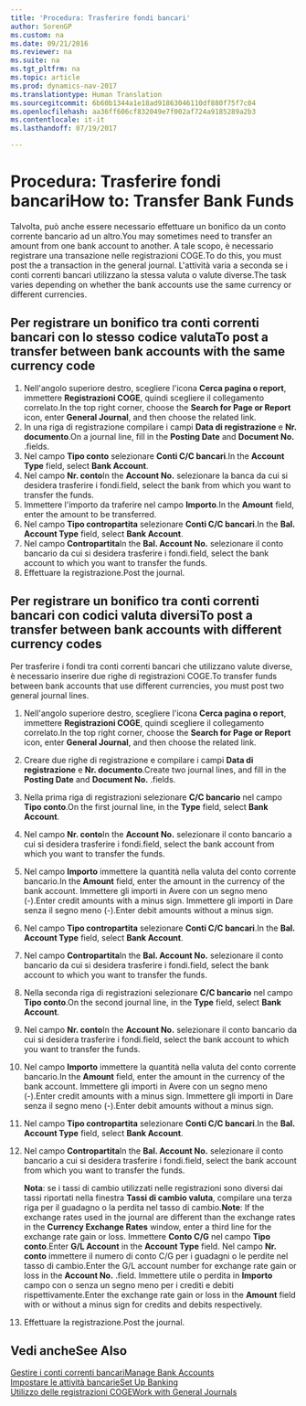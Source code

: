 ```yaml
---
title: 'Procedura: Trasferire fondi bancari'
author: SorenGP
ms.custom: na
ms.date: 09/21/2016
ms.reviewer: na
ms.suite: na
ms.tgt_pltfrm: na
ms.topic: article
ms.prod: dynamics-nav-2017
ms.translationtype: Human Translation
ms.sourcegitcommit: 6b60b1344a1e18ad91863046110df880f75f7c04
ms.openlocfilehash: aa36ff606cf832049e7f002af724a9185289a2b3
ms.contentlocale: it-it
ms.lasthandoff: 07/19/2017

---
```


# <a name="how-to-transfer-bank-funds"></a><span data-ttu-id="18273-102">Procedura: Trasferire fondi bancari</span><span class="sxs-lookup"><span data-stu-id="18273-102">How to: Transfer Bank Funds</span></span>
<span data-ttu-id="18273-103">Talvolta, può anche essere necessario effettuare un bonifico da un conto corrente bancario ad un altro.</span><span class="sxs-lookup"><span data-stu-id="18273-103">You may sometimes need to transfer an amount from one bank account to another.</span></span> <span data-ttu-id="18273-104">A tale scopo, è necessario registrare una transazione nelle registrazioni COGE.</span><span class="sxs-lookup"><span data-stu-id="18273-104">To do this, you must post the a transaction in the general journal.</span></span> <span data-ttu-id="18273-105">L'attività varia a seconda se i conti correnti bancari utilizzano la stessa valuta o valute diverse.</span><span class="sxs-lookup"><span data-stu-id="18273-105">The task varies depending on whether the bank accounts use the same currency or different currencies.</span></span>

## <a name="to-post-a-transfer-between-bank-accounts-with-the-same-currency-code"></a><span data-ttu-id="18273-106">Per registrare un bonifico tra conti correnti bancari con lo stesso codice valuta</span><span class="sxs-lookup"><span data-stu-id="18273-106">To post a transfer between bank accounts with the same currency code</span></span>
1. <span data-ttu-id="18273-107">Nell'angolo superiore destro, scegliere l'icona **Cerca pagina o report**, immettere **Registrazioni COGE**, quindi scegliere il collegamento correlato.</span><span class="sxs-lookup"><span data-stu-id="18273-107">In the top right corner, choose the **Search for Page or Report** icon, enter **General Journal**, and then choose the related link.</span></span>
2. <span data-ttu-id="18273-108">In una riga di registrazione compilare i campi **Data di registrazione** e **Nr. documento**.</span><span class="sxs-lookup"><span data-stu-id="18273-108">On a journal line, fill in the **Posting Date** and **Document No.**</span></span> <span data-ttu-id="18273-109">.</span><span class="sxs-lookup"><span data-stu-id="18273-109">fields.</span></span>
3. <span data-ttu-id="18273-110">Nel campo **Tipo conto** selezionare **Conti C/C bancari**.</span><span class="sxs-lookup"><span data-stu-id="18273-110">In the **Account Type** field, select **Bank Account**.</span></span>
4. <span data-ttu-id="18273-111">Nel campo **Nr. conto**</span><span class="sxs-lookup"><span data-stu-id="18273-111">In the **Account No.**</span></span> <span data-ttu-id="18273-112">selezionare la banca da cui si desidera trasferire i fondi.</span><span class="sxs-lookup"><span data-stu-id="18273-112">field, select the bank from which you want to transfer the funds.</span></span>
5. <span data-ttu-id="18273-113">Immettere l'importo da traferire nel campo **Importo**.</span><span class="sxs-lookup"><span data-stu-id="18273-113">In the **Amount** field, enter the amount to be transferred.</span></span>
6. <span data-ttu-id="18273-114">Nel campo **Tipo contropartita** selezionare **Conti C/C bancari**.</span><span class="sxs-lookup"><span data-stu-id="18273-114">In the **Bal. Account Type** field, select **Bank Account**.</span></span>
7. <span data-ttu-id="18273-115">Nel campo **Contropartita**</span><span class="sxs-lookup"><span data-stu-id="18273-115">In the **Bal. Account No.**</span></span> <span data-ttu-id="18273-116">selezionare il conto bancario da cui si desidera trasferire i fondi.</span><span class="sxs-lookup"><span data-stu-id="18273-116">field, select the bank account to which you want to transfer the funds.</span></span>
8. <span data-ttu-id="18273-117">Effettuare la registrazione.</span><span class="sxs-lookup"><span data-stu-id="18273-117">Post the journal.</span></span>

## <a name="to-post-a-transfer-between-bank-accounts-with-different-currency-codes"></a><span data-ttu-id="18273-118">Per registrare un bonifico tra conti correnti bancari con codici valuta diversi</span><span class="sxs-lookup"><span data-stu-id="18273-118">To post a transfer between bank accounts with different currency codes</span></span>
<span data-ttu-id="18273-119">Per trasferire i fondi tra conti correnti bancari che utilizzano valute diverse, è necessario inserire due righe di registrazioni COGE.</span><span class="sxs-lookup"><span data-stu-id="18273-119">To transfer funds between bank accounts that use different currencies, you must post two general journal lines.</span></span>

1. <span data-ttu-id="18273-120">Nell'angolo superiore destro, scegliere l'icona **Cerca pagina o report**, immettere **Registrazioni COGE**, quindi scegliere il collegamento correlato.</span><span class="sxs-lookup"><span data-stu-id="18273-120">In the top right corner, choose the **Search for Page or Report** icon, enter **General Journal**, and then choose the related link.</span></span>
2. <span data-ttu-id="18273-121">Creare due righe di registrazione e compilare i campi **Data di registrazione** e **Nr. documento**.</span><span class="sxs-lookup"><span data-stu-id="18273-121">Create two journal lines, and fill in the **Posting Date** and **Document No.**</span></span> <span data-ttu-id="18273-122">.</span><span class="sxs-lookup"><span data-stu-id="18273-122">fields.</span></span>
3. <span data-ttu-id="18273-123">Nella prima riga di registrazioni selezionare **C/C bancario** nel campo **Tipo conto**.</span><span class="sxs-lookup"><span data-stu-id="18273-123">On the first journal line, in the **Type** field, select **Bank Account**.</span></span>
4. <span data-ttu-id="18273-124">Nel campo **Nr. conto**</span><span class="sxs-lookup"><span data-stu-id="18273-124">In the **Account No.**</span></span> <span data-ttu-id="18273-125">selezionare il conto bancario a cui si desidera trasferire i fondi.</span><span class="sxs-lookup"><span data-stu-id="18273-125">field, select the bank account from which you want to transfer the funds.</span></span>
5. <span data-ttu-id="18273-126">Nel campo **Importo** immettere la quantità nella valuta del conto corrente bancario.</span><span class="sxs-lookup"><span data-stu-id="18273-126">In the **Amount** field, enter the amount in the currency of the bank account.</span></span> <span data-ttu-id="18273-127">Immettere gli importi in Avere con un segno meno (-).</span><span class="sxs-lookup"><span data-stu-id="18273-127">Enter credit amounts with a minus sign.</span></span> <span data-ttu-id="18273-128">Immettere gli importi in Dare senza il segno meno (-).</span><span class="sxs-lookup"><span data-stu-id="18273-128">Enter debit amounts without a minus sign.</span></span>
6. <span data-ttu-id="18273-129">Nel campo **Tipo contropartita** selezionare **Conti C/C bancari**.</span><span class="sxs-lookup"><span data-stu-id="18273-129">In the **Bal. Account Type** field, select **Bank Account**.</span></span>
7. <span data-ttu-id="18273-130">Nel campo **Contropartita**</span><span class="sxs-lookup"><span data-stu-id="18273-130">In the **Bal. Account No.**</span></span> <span data-ttu-id="18273-131">selezionare il conto bancario da cui si desidera trasferire i fondi.</span><span class="sxs-lookup"><span data-stu-id="18273-131">field, select the bank account to which you want to transfer the funds.</span></span>
8. <span data-ttu-id="18273-132">Nella seconda riga di registrazioni selezionare **C/C bancario** nel campo **Tipo conto**.</span><span class="sxs-lookup"><span data-stu-id="18273-132">On the second journal line, in the **Type** field, select **Bank Account**.</span></span>
9. <span data-ttu-id="18273-133">Nel campo **Nr. conto**</span><span class="sxs-lookup"><span data-stu-id="18273-133">In the **Account No.**</span></span> <span data-ttu-id="18273-134">selezionare il conto bancario da cui si desidera trasferire i fondi.</span><span class="sxs-lookup"><span data-stu-id="18273-134">field, select the bank account to which you want to transfer the funds.</span></span>
10. <span data-ttu-id="18273-135">Nel campo **Importo** immettere la quantità nella valuta del conto corrente bancario.</span><span class="sxs-lookup"><span data-stu-id="18273-135">In the **Amount** field, enter the amount in the currency of the bank account.</span></span> <span data-ttu-id="18273-136">Immettere gli importi in Avere con un segno meno (-).</span><span class="sxs-lookup"><span data-stu-id="18273-136">Enter credit amounts with a minus sign.</span></span> <span data-ttu-id="18273-137">Immettere gli importi in Dare senza il segno meno (-).</span><span class="sxs-lookup"><span data-stu-id="18273-137">Enter debit amounts without a minus sign.</span></span>
11. <span data-ttu-id="18273-138">Nel campo **Tipo contropartita** selezionare **Conti C/C bancari**.</span><span class="sxs-lookup"><span data-stu-id="18273-138">In the **Bal. Account Type** field, select **Bank Account**.</span></span>  
12. <span data-ttu-id="18273-139">Nel campo **Contropartita**</span><span class="sxs-lookup"><span data-stu-id="18273-139">In the **Bal. Account No.**</span></span> <span data-ttu-id="18273-140">selezionare il conto bancario a cui si desidera trasferire i fondi.</span><span class="sxs-lookup"><span data-stu-id="18273-140">field, select the bank account from which you want to transfer the funds.</span></span>

    <span data-ttu-id="18273-141">**Nota**: se i tassi di cambio utilizzati nelle registrazioni sono diversi dai tassi riportati nella finestra **Tassi di cambio valuta**, compilare una terza riga per il guadagno o la perdita nel tasso di cambio.</span><span class="sxs-lookup"><span data-stu-id="18273-141">**Note**: If the exchange rates used in the journal are different than the exchange rates in the **Currency Exchange Rates** window, enter a third line for the exchange rate gain or loss.</span></span> <span data-ttu-id="18273-142">Immettere **Conto C/G** nel campo **Tipo conto**.</span><span class="sxs-lookup"><span data-stu-id="18273-142">Enter **G/L Account** in the **Account Type** field.</span></span> <span data-ttu-id="18273-143">Nel campo **Nr. conto** immettere il numero di conto C/G per i guadagni o le perdite nel tasso di cambio.</span><span class="sxs-lookup"><span data-stu-id="18273-143">Enter the G/L account number for exchange rate gain or loss in the **Account No.**</span></span> <span data-ttu-id="18273-144">.</span><span class="sxs-lookup"><span data-stu-id="18273-144">field.</span></span> <span data-ttu-id="18273-145">Immettere utile o perdita in **Importo** campo con o senza un segno meno per i crediti e debiti rispettivamente.</span><span class="sxs-lookup"><span data-stu-id="18273-145">Enter the exchange rate gain or loss in the **Amount** field with or without a minus sign for credits and debits respectively.</span></span>
13. <span data-ttu-id="18273-146">Effettuare la registrazione.</span><span class="sxs-lookup"><span data-stu-id="18273-146">Post the journal.</span></span>

## <a name="see-also"></a><span data-ttu-id="18273-147">Vedi anche</span><span class="sxs-lookup"><span data-stu-id="18273-147">See Also</span></span>  
[<span data-ttu-id="18273-148">Gestire i conti correnti bancari</span><span class="sxs-lookup"><span data-stu-id="18273-148">Manage Bank Accounts</span></span>](bank-manage-bank-accounts.md)  
[<span data-ttu-id="18273-149">Impostare le attività bancarie</span><span class="sxs-lookup"><span data-stu-id="18273-149">Set Up Banking</span></span>](bank-setup-banking.md)  
[<span data-ttu-id="18273-150">Utilizzo delle registrazioni COGE</span><span class="sxs-lookup"><span data-stu-id="18273-150">Work with General Journals</span></span>](ui-work-general-journals.md)

